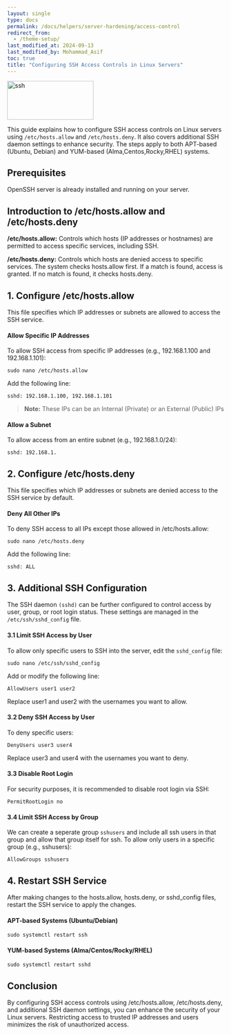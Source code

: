 ```yaml
---
layout: single
type: docs
permalink: /docs/helpers/server-hardening/access-control
redirect_from:
  - /theme-setup/
last_modified_at: 2024-09-13
last_modified_by: Mohammad_Asif
toc: true
title: "Configuring SSH Access Controls in Linux Servers"
---
```


<img alt="ssh" src="https://www.redeszone.net/app/uploads-redeszone.net/2020/04/clave-ssh-windows.jpg?x=480&y=375&quality=40" width="200" height="90" />

This guide explains how to configure SSH access controls on Linux servers using `/etc/hosts.allow` and `/etc/hosts.deny`. It also covers additional SSH daemon settings to enhance security. The steps apply to both APT-based (Ubuntu, Debian) and YUM-based (Alma,Centos,Rocky,RHEL) systems.

## Prerequisites

OpenSSH server is already installed and running on your server.

## Introduction to /etc/hosts.allow and /etc/hosts.deny

**/etc/hosts.allow:** Controls which hosts (IP addresses or hostnames) are permitted to access specific services, including SSH.

**/etc/hosts.deny:** Controls which hosts are denied access to specific services.
The system checks hosts.allow first. If a match is found, access is granted. If no match is found, it checks hosts.deny.

## 1. Configure /etc/hosts.allow

This file specifies which IP addresses or subnets are allowed to access the SSH service.

#### Allow Specific IP Addresses

To allow SSH access from specific IP addresses (e.g., 192.168.1.100 and 192.168.1.101):
```
sudo nano /etc/hosts.allow
```

Add the following line:
```
sshd: 192.168.1.100, 192.168.1.101
```
> **Note:** These IPs can be an Internal (Private) or an External (Public) IPs

#### Allow a Subnet

To allow access from an entire subnet (e.g., 192.168.1.0/24):
```
sshd: 192.168.1.
```

## 2. Configure /etc/hosts.deny

This file specifies which IP addresses or subnets are denied access to the SSH service by default.

#### Deny All Other IPs

To deny SSH access to all IPs except those allowed in /etc/hosts.allow:
```
sudo nano /etc/hosts.deny
```

Add the following line:
```
sshd: ALL
```

## 3. Additional SSH Configuration

The SSH daemon `(sshd)` can be further configured to control access by user, group, or root login status. These settings are managed in the `/etc/ssh/sshd_config` file.

#### 3.1 Limit SSH Access by User

To allow only specific users to SSH into the server, edit the `sshd_config` file:
```
sudo nano /etc/ssh/sshd_config
```

Add or modify the following line:
```
AllowUsers user1 user2
```

Replace user1 and user2 with the usernames you want to allow.

#### 3.2 Deny SSH Access by User
To deny specific users:
```
DenyUsers user3 user4
```

Replace user3 and user4 with the usernames you want to deny.

#### 3.3 Disable Root Login
For security purposes, it is recommended to disable root login via SSH:
```
PermitRootLogin no
```

#### 3.4 Limit SSH Access by Group

We can create a seperate group `sshusers` and include all ssh users in that group and allow that group itself for ssh.
To allow only users in a specific group (e.g., sshusers):
```
AllowGroups sshusers
```

## 4. Restart SSH Service

After making changes to the hosts.allow, hosts.deny, or sshd_config files, restart the SSH service to apply the changes.

#### APT-based Systems (Ubuntu/Debian)
```
sudo systemctl restart ssh
```

#### YUM-based Systems (Alma/Centos/Rocky/RHEL)
```
sudo systemctl restart sshd
```

## Conclusion

By configuring SSH access controls using /etc/hosts.allow, /etc/hosts.deny, and additional SSH daemon settings, you can enhance the security of your Linux servers. Restricting access to trusted IP addresses and users minimizes the risk of unauthorized access.




